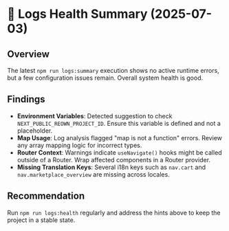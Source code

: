 # 📝 Logs Health Summary (2025-07-03)

## Overview

The latest `npm run logs:summary` execution shows no active runtime errors, but a few configuration issues remain. Overall system health is good.

## Findings

- **Environment Variables**: Detected suggestion to check `NEXT_PUBLIC_REOWN_PROJECT_ID`. Ensure this variable is defined and not a placeholder.
- **Map Usage**: Log analysis flagged "map is not a function" errors. Review any array mapping logic for incorrect types.
- **Router Context**: Warnings indicate `useNavigate()` hooks might be called outside of a Router. Wrap affected components in a Router provider.
- **Missing Translation Keys**: Several i18n keys such as `nav.cart` and `nav.marketplace_overview` are missing across locales.

## Recommendation

Run `npm run logs:health` regularly and address the hints above to keep the project in a stable state.
